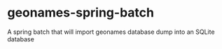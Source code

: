 # geonames-spring-batch
 A spring batch that will import geonames database dump into an SQLite database
